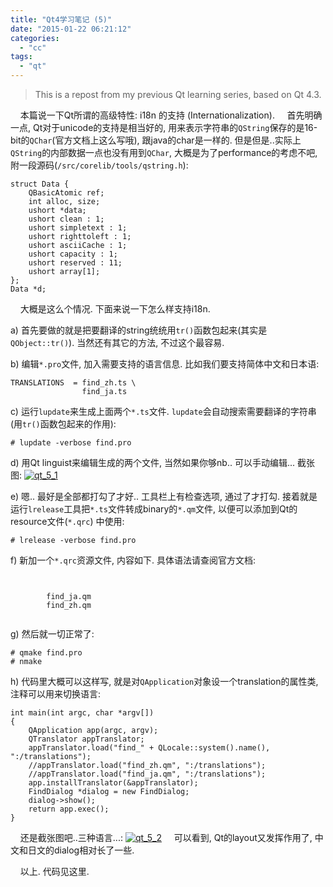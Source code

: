 ```yaml
---
title: "Qt4学习笔记 (5)"
date: "2015-01-22 06:21:12"
categories: 
  - "cc"
tags: 
  - "qt"
---
```


> This is a repost from my previous Qt learning series, based on Qt 4.3.

    本篇说一下Qt所谓的高级特性: i18n 的支持 (Internationalization).     首先明确一点, Qt对于unicode的支持是相当好的, 用来表示字符串的`QString`保存的是16-bit的`QChar`(官方文档上这么写哦), 跟java的char是一样的. 但是但是..实际上`QString`的内部数据一点也没有用到`QChar`, 大概是为了performance的考虑不吧, 附一段源码(`/src/corelib/tools/qstring.h`):

```
struct Data {
    QBasicAtomic ref;
    int alloc, size;
    ushort *data;
    ushort clean : 1;
    ushort simpletext : 1;
    ushort righttoleft : 1;
    ushort asciiCache : 1;
    ushort capacity : 1;
    ushort reserved : 11;
    ushort array[1];
};
Data *d;
```

    大概是这么个情况. 下面来说一下怎么样支持i18n.

a) 首先要做的就是把要翻译的string统统用`tr()`函数包起来(其实是`QObject::tr()`). 当然还有其它的方法, 不过这个最容易.

b) 编辑`*.pro`文件, 加入需要支持的语言信息. 比如我们要支持简体中文和日本语:

```
TRANSLATIONS  = find_zh.ts \
                find_ja.ts
```

c) 运行`lupdate`来生成上面两个`*.ts`文件. `lupdate`会自动搜索需要翻译的字符串(用`tr()`函数包起来的作用):

```
# lupdate -verbose find.pro
```

d) 用Qt linguist来编辑生成的两个文件, 当然如果你够nb.. 可以手动编辑... 截张图: [![qt_5_1](images/16337673892_4be9c0c8c1_o.jpg)](https://www.flickr.com/photos/gonwan1985/16337673892 "qt_5_1")

e) 嗯.. 最好是全部都打勾了才好.. 工具栏上有检查选项, 通过了才打勾. 接着就是运行`lrelease`工具把`*.ts`文件转成binary的`*.qm`文件, 以便可以添加到Qt的resource文件(`*.qrc`) 中使用:

```
# lrelease -verbose find.pro
```

f) 新加一个`*.qrc`资源文件, 内容如下. 具体语法请查阅官方文档:

```

    
        find_ja.qm
        find_zh.qm
    

```

g) 然后就一切正常了:

```
# qmake find.pro
# nmake
```

h) 代码里大概可以这样写, 就是对`QApplication`对象设一个translation的属性类, 注释可以用来切换语言:

```
int main(int argc, char *argv[])
{
    QApplication app(argc, argv);
    QTranslator appTranslator;
    appTranslator.load("find_" + QLocale::system().name(), ":/translations");
    //appTranslator.load("find_zh.qm", ":/translations");
    //appTranslator.load("find_ja.qm", ":/translations");
    app.installTranslator(&appTranslator);
    FindDialog *dialog = new FindDialog;
    dialog->show();
    return app.exec();
}
```

    还是截张图吧..三种语言...: [![qt_5_2](images/16338532745_b162fdec9a_o.jpg)](https://www.flickr.com/photos/gonwan1985/16338532745 "qt_5_2")     可以看到, Qt的layout又发挥作用了, 中文和日文的dialog相对长了一些.

    以上. 代码见这里.
